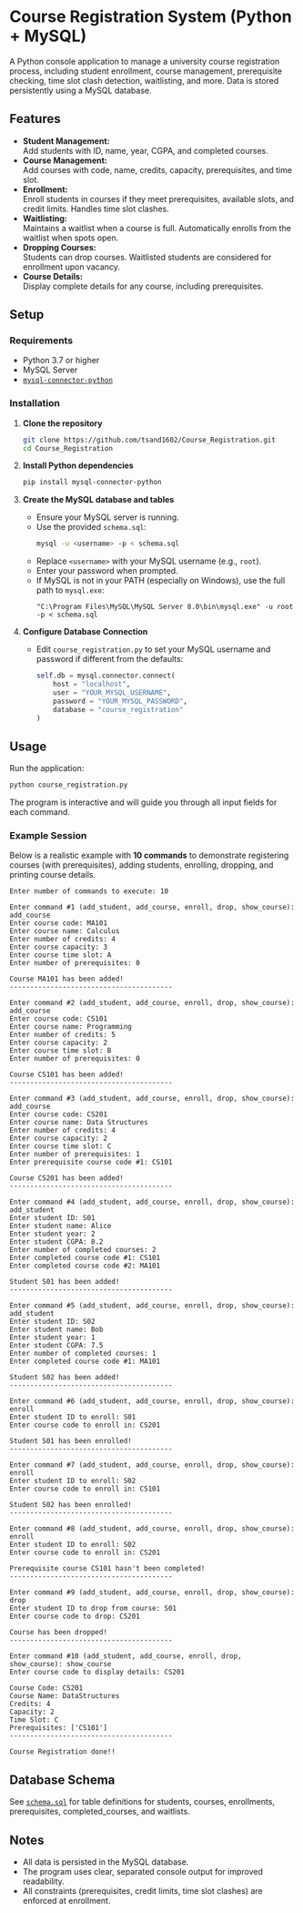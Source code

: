 # Course Registration System (Python + MySQL)

A Python console application to manage a university course registration process, including student enrollment, course management, prerequisite checking, time slot clash detection, waitlisting, and more. Data is stored persistently using a MySQL database.

## Features

- **Student Management:**  
  Add students with ID, name, year, CGPA, and completed courses.
- **Course Management:**  
  Add courses with code, name, credits, capacity, prerequisites, and time slot.
- **Enrollment:**  
  Enroll students in courses if they meet prerequisites, available slots, and credit limits. Handles time slot clashes.
- **Waitlisting:**  
  Maintains a waitlist when a course is full. Automatically enrolls from the waitlist when spots open.
- **Dropping Courses:**  
  Students can drop courses. Waitlisted students are considered for enrollment upon vacancy.
- **Course Details:**  
  Display complete details for any course, including prerequisites.

## Setup

### Requirements

- Python 3.7 or higher
- MySQL Server
- [`mysql-connector-python`](https://pypi.org/project/mysql-connector-python/)

### Installation

1. **Clone the repository**
   ```bash
   git clone https://github.com/tsand1602/Course_Registration.git
   cd Course_Registration
   ```

2. **Install Python dependencies**
   ```bash
   pip install mysql-connector-python
   ```

3. **Create the MySQL database and tables**

   - Ensure your MySQL server is running.
   - Use the provided `schema.sql`:
     ```bash
     mysql -u <username> -p < schema.sql
     ```
   - Replace `<username>` with your MySQL username (e.g., `root`).
   - Enter your password when prompted.
   - If MySQL is not in your PATH (especially on Windows), use the full path to `mysql.exe`:
     ```
     "C:\Program Files\MySQL\MySQL Server 8.0\bin\mysql.exe" -u root -p < schema.sql
     ```

4. **Configure Database Connection**

   - Edit `course_registration.py` to set your MySQL username and password if different from the defaults:
     ```python
     self.db = mysql.connector.connect(
         host = "localhost",
         user = "YOUR_MYSQL_USERNAME",
         password = "YOUR_MYSQL_PASSWORD",
         database = "course_registration"
     )
     ```

## Usage

Run the application:
```bash
python course_registration.py
```

The program is interactive and will guide you through all input fields for each command.

### Example Session

Below is a realistic example with **10 commands** to demonstrate registering courses (with prerequisites), adding students, enrolling, dropping, and printing course details.

```
Enter number of commands to execute: 10

Enter command #1 (add_student, add_course, enroll, drop, show_course): add_course
Enter course code: MA101
Enter course name: Calculus
Enter number of credits: 4
Enter course capacity: 3
Enter course time slot: A
Enter number of prerequisites: 0

Course MA101 has been added!
----------------------------------------

Enter command #2 (add_student, add_course, enroll, drop, show_course): add_course
Enter course code: CS101
Enter course name: Programming
Enter number of credits: 5
Enter course capacity: 2
Enter course time slot: B
Enter number of prerequisites: 0

Course CS101 has been added!
----------------------------------------

Enter command #3 (add_student, add_course, enroll, drop, show_course): add_course
Enter course code: CS201
Enter course name: Data Structures
Enter number of credits: 4
Enter course capacity: 2
Enter course time slot: C
Enter number of prerequisites: 1
Enter prerequisite course code #1: CS101

Course CS201 has been added!
----------------------------------------

Enter command #4 (add_student, add_course, enroll, drop, show_course): add_student
Enter student ID: S01
Enter student name: Alice
Enter student year: 2
Enter student CGPA: 8.2
Enter number of completed courses: 2
Enter completed course code #1: CS101
Enter completed course code #2: MA101

Student S01 has been added!
----------------------------------------

Enter command #5 (add_student, add_course, enroll, drop, show_course): add_student
Enter student ID: S02
Enter student name: Bob
Enter student year: 1
Enter student CGPA: 7.5
Enter number of completed courses: 1
Enter completed course code #1: MA101

Student S02 has been added!
----------------------------------------

Enter command #6 (add_student, add_course, enroll, drop, show_course): enroll
Enter student ID to enroll: S01
Enter course code to enroll in: CS201

Student S01 has been enrolled!
----------------------------------------

Enter command #7 (add_student, add_course, enroll, drop, show_course): enroll
Enter student ID to enroll: S02
Enter course code to enroll in: CS101

Student S02 has been enrolled!
----------------------------------------

Enter command #8 (add_student, add_course, enroll, drop, show_course): enroll
Enter student ID to enroll: S02
Enter course code to enroll in: CS201

Prerequisite course CS101 hasn't been completed!
----------------------------------------

Enter command #9 (add_student, add_course, enroll, drop, show_course): drop
Enter student ID to drop from course: S01
Enter course code to drop: CS201

Course has been dropped!
----------------------------------------

Enter command #10 (add_student, add_course, enroll, drop, show_course): show_course
Enter course code to display details: CS201

Course Code: CS201
Course Name: DataStructures
Credits: 4
Capacity: 2
Time Slot: C
Prerequisites: ['CS101']
----------------------------------------

Course Registration done!!
```

## Database Schema

See [`schema.sql`](schema.sql) for table definitions for students, courses, enrollments, prerequisites, completed_courses, and waitlists.

## Notes

- All data is persisted in the MySQL database.
- The program uses clear, separated console output for improved readability.
- All constraints (prerequisites, credit limits, time slot clashes) are enforced at enrollment.
